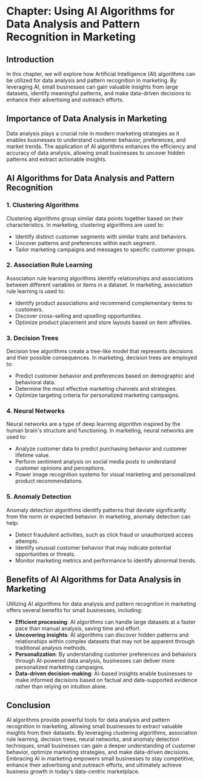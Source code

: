 Chapter: Using AI Algorithms for Data Analysis and Pattern Recognition in Marketing
===================================================================================

Introduction
------------

In this chapter, we will explore how Artificial Intelligence (AI) algorithms can be utilized for data analysis and pattern recognition in marketing. By leveraging AI, small businesses can gain valuable insights from large datasets, identify meaningful patterns, and make data-driven decisions to enhance their advertising and outreach efforts.

Importance of Data Analysis in Marketing
----------------------------------------

Data analysis plays a crucial role in modern marketing strategies as it enables businesses to understand customer behavior, preferences, and market trends. The application of AI algorithms enhances the efficiency and accuracy of data analysis, allowing small businesses to uncover hidden patterns and extract actionable insights.

AI Algorithms for Data Analysis and Pattern Recognition
-------------------------------------------------------

### 1. Clustering Algorithms

Clustering algorithms group similar data points together based on their characteristics. In marketing, clustering algorithms are used to:

* Identify distinct customer segments with similar traits and behaviors.
* Uncover patterns and preferences within each segment.
* Tailor marketing campaigns and messages to specific customer groups.

### 2. Association Rule Learning

Association rule learning algorithms identify relationships and associations between different variables or items in a dataset. In marketing, association rule learning is used to:

* Identify product associations and recommend complementary items to customers.
* Discover cross-selling and upselling opportunities.
* Optimize product placement and store layouts based on item affinities.

### 3. Decision Trees

Decision tree algorithms create a tree-like model that represents decisions and their possible consequences. In marketing, decision trees are employed to:

* Predict customer behavior and preferences based on demographic and behavioral data.
* Determine the most effective marketing channels and strategies.
* Optimize targeting criteria for personalized marketing campaigns.

### 4. Neural Networks

Neural networks are a type of deep learning algorithm inspired by the human brain's structure and functioning. In marketing, neural networks are used to:

* Analyze customer data to predict purchasing behavior and customer lifetime value.
* Perform sentiment analysis on social media posts to understand customer opinions and perceptions.
* Power image recognition systems for visual marketing and personalized product recommendations.

### 5. Anomaly Detection

Anomaly detection algorithms identify patterns that deviate significantly from the norm or expected behavior. In marketing, anomaly detection can help:

* Detect fraudulent activities, such as click fraud or unauthorized access attempts.
* Identify unusual customer behavior that may indicate potential opportunities or threats.
* Monitor marketing metrics and performance to identify abnormal trends.

Benefits of AI Algorithms for Data Analysis in Marketing
--------------------------------------------------------

Utilizing AI algorithms for data analysis and pattern recognition in marketing offers several benefits for small businesses, including:

* **Efficient processing**: AI algorithms can handle large datasets at a faster pace than manual analysis, saving time and effort.
* **Uncovering insights**: AI algorithms can discover hidden patterns and relationships within complex datasets that may not be apparent through traditional analysis methods.
* **Personalization**: By understanding customer preferences and behaviors through AI-powered data analysis, businesses can deliver more personalized marketing campaigns.
* **Data-driven decision-making**: AI-based insights enable businesses to make informed decisions based on factual and data-supported evidence rather than relying on intuition alone.

Conclusion
----------

AI algorithms provide powerful tools for data analysis and pattern recognition in marketing, allowing small businesses to extract valuable insights from their datasets. By leveraging clustering algorithms, association rule learning, decision trees, neural networks, and anomaly detection techniques, small businesses can gain a deeper understanding of customer behavior, optimize marketing strategies, and make data-driven decisions. Embracing AI in marketing empowers small businesses to stay competitive, enhance their advertising and outreach efforts, and ultimately achieve business growth in today's data-centric marketplace.
